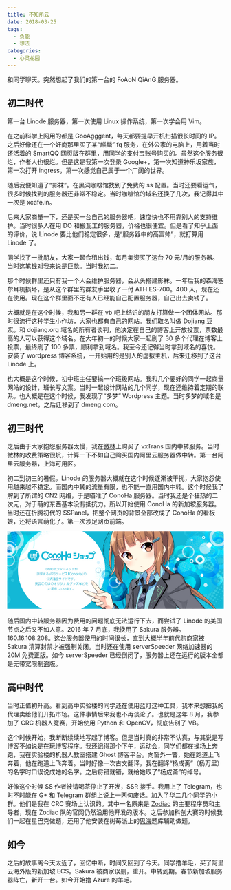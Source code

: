 ```yaml
---
title: 不知所云
date: 2018-03-25
tags:
  - 负能
  - 想法
categories:
  - 心灵花园
---
```

和同学聊天。突然想起了我们的第一台的 FoAoN QiAnG 服务器。

## 初二时代

第一台 Linode 服务器，第一次使用 Linux 操作系统，第一次学会用 Vim。

在之前科学上网用的都是 GooAgggent，每天都要提早开机扫描很长时间的 IP。之后好像还在一个奸商那里买了某“麒麟” fq 服务，在外公家的电脑上，用着当时还活着的 SmartQQ 网页版在群里，用同学的支付宝账号购买的。虽然这个服务很烂，作者人也很烂。但是这是我第一次登录 Google+，第一次知道神乐坂家族，第一次打开 ingress，第一次感觉自己属于一个广阔的世界。

<!-- more -->

随后我便知道了“影袜”。在黑洞咖啡馆找到了免费的 ss 配置。当时还要看运气，很多时候找到的服务器还非常不稳定。当时咖啡馆的域名还换了几次，我记得其中一次是 xcafe.in。

后来大家商量一下，还是买一台自己的服务器吧，速度快也不用靠别人的支持维护。当时很多人在用 DO 和搬瓦工的服务器，价格也很便宜。但是看了知乎上面的评价，说 Linode 要比他们稳定很多，是“服务器中的高富帅”，就打算用 Linode 了。

同学找了一批朋友，大家一起合租出钱，每月集资买了这台 70 元/月的服务器。当时这笔钱对我来说是巨款。当时我初二。

那个时候群里还只有我一个人会维护服务器，会从头搭建影袜。一年后我的森海塞尔耳机损坏，是从这个群里的群友手里收了一付 ATH ES-700。400 入，现在还在使用。现在这个群里面不乏有人已经能自己配置服务器，自己出去卖钱了。

大概就是在这个时候，我和另一群在 vb 吧上结识的朋友打算做一个团体网站。那时很流行这种学生小作坊，大家也都有自己的网站。我们取名叫做 Dojiang 豆浆。和 dojiang.org 域名的所有者谈判，他决定在自己的博客上开放投票，票数最高的人可以获得这个域名。在大年初一的时候大家一起刷了 30 多个代理在博客上投票，最终刷了 100 多票，顺利拿到域名。我至今还记得当时拿到域名的喜悦。安装了 wordpress 博客系统，一开始用的是别人的虚拟主机，后来迁移到了这台 Linode 上。

也大概是这个时候，初中班主任要搞一个班级网站。我和几个要好的同学一起商量网站的设计，班长写文案。当时一起设计网站的几个同学，现在还维持着定期的联系。也大概是在这个时候，我发现了“多梦” Wordpress 主题。当时多梦的域名是 dmeng.net，之后迁移到了 dmeng.com。

## 初三时代

之后由于大家抱怨服务器太慢，我在[微林](https://vnet.link/)上购买了 vxTrans 国内中转服务。当时微林的收费策略很坑，计算一下不如自己购买国内阿里云服务器做中转。第一台阿里云服务器，上海可用区。

初二到初三的暑假。Linode 的服务器大概就在这个时候逐渐被干扰，大家抱怨使用越来越不稳定。而国内中转的流量有限，也不能一直用国内中转。这个时候我了解到了所谓的 CN2 网络，于是瞄准了 ConoHa 服务器。当时我还是个狂热的二次元，对于萌的东西基本没有抵抗力。所以开始使用 ConoHa 的新加坡服务器。当时还在折腾初代的 SSPanel，把整个网页的背景全部改成了 ConoHa 的看板娘，还将语言萌化了。第一次涉足网页前端。

![ConoHa 看板娘](/images/conoha.jpg)

随后国内中转服务器因为费用的问题彻底无法运行下去，而尝试了 Linode 的美国节点之后又不如人意。2016 年 7 月底，我换用了 Sakura 服务器。160.16.108.208。这台服务器使用的时间很长，直到大概半年前代购商家被 Sakura 清算封禁才被强制关闭。当时还在使用 serverSpeeder 网络加速器的 20M 免费正版。如今 serverSpeeder 已经倒闭了，服务器上还在运行的版本全都是无带宽限制盗版。

## 高中时代

当时正值初升高。看到高中实验楼的同学还在使用蓝灯这种工具，我本来想把我的代理卖给他们开拓市场。这件事情后来我也不再谈论了。也就是这年 8 月，我参加了 CRC 机器人竞赛，开始使用 Python 和 OpenCV，彻底告别了 VB。

这个时候开始，我断断续续地写起了博客。但是当时真的非常不认真，与其说是写博客不如说是在玩博客程序。我还记得那个下午，运动会，同学们都在操场上奔跑，我在实验楼的机器人教室搭建 Ghost 博客平台。向窗外一瞥，她在跑道上飞奔着，他在跑道上飞奔着。当时好像一次古文翻译，我在翻译“杨成斋”（杨万里）的名字时口误说成她的名字。之后将错就错，就给她取了“杨成斋”的绰号。

好像这个时候 SS 作者被请喝茶停止了开发，SSR 接手。我用上了 Telegram，也时不时能在 G+ 和 Telegram 群组上说上一两句废话。加入了华二几个同学的小群。他们是我在 CRC 赛场上认识的。其中一名原来是 [Zodiac](http://www.team6353.com) 的主要程序员和主导者，现在 Zodiac 队的官网仍然沿用他开发的版本。之后参加科创大赛的时候我们一起在星巴克做题，还用了他安装在树莓派上的[思海](https://github.com/SkyZH/prosea)题库辅助做题。

## 如今

之后的故事离今天太近了，回忆中断，时间又回到了今天。同学撸羊毛，买了阿里云海外版的新加坡 ECS。Sakura 被商家误删，重开。中转到期。春节新加坡服务器阵亡，新开一台。如今开始撸 Azure 的羊毛。
